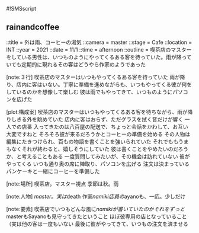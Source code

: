 #!SMSscript

## rainandcoffee

::title = 外は雨、コーヒーの湯気
::camera = master
::stage = Cafe
::location = INT
::year = 2021
::date = 11/1
::time = afternoon
::outline = 喫茶店のマスターをしている男性は、いつものようにやってくるある客を待っていた。雨が降っていても定期的に現れるその客はどうやら作家のようであった

[note:３行]
喫茶店のマスターはいつもやってくるある客を待っていた
雨が降り、店内に客はいない。丁寧に準備を進めながらも、いつもやってくる彼が何をしているのかを想像して楽しむ
彼は雨でもやってきて、いつものようにパソコンを広げた

[plot:構成案]
喫茶店のマスターはいつもやってくるある客を待ちながら、雨が降りしきる外を眺めていた
店内に客はおらず、ただグラスを拭く音だけが響く
一人での店番
入ってきたのは八百屋の配送で、ちょっと会話をかわして、お互い大変ですねと
そろそろ彼が来るだろうかとコーヒーの準備を始める
その人物は編集にたきつけられ、百もの物語を書くことを強いられていた
それでももうまもなくそれが終わると、嬉しそうにしていた
彼は書くことをやめたいのだろうか、と考えることもある
一度質問してみたいが、その機会は訪れていない
彼がやってくる
いつも通り奥の席に陣取り、パソコンを広げる
注文は決まっている
パンケーキと一緒にコーヒーを準備した

[note:場所]
喫茶店。マスター視点
季節は秋。雨

[note:人物]
$master。実は$death
作家$namiki
店員の$ayanoも、一応。少しだけ

[note:要素]
喫茶店でいつもどんな風に$namikiが書いていたのか
それをずっと$masterも$ayanoも見守ってきたということ
ほぼ彼専用の店となっていること（実は他の客は一度もいない
最後に彼がやってきて、いつもの注文を済ませる
